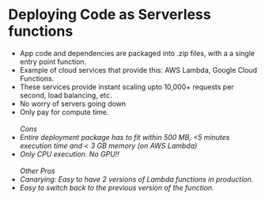 # Deploying Code as Serverless functions
<ul>
<li> App code and dependencies are packaged into .zip files, with a a single entry point function.</li>
<li> Example of  cloud services that provide this: AWS Lambda, Google Cloud Functions.</li>
<li> These services provide instant scaling upto 10,000+ requests per second, load balancing, etc.</li>
<li> No worry of servers going down</li>
<li> Only pay for compute time.</li>
<br>
<i>Cons<i>
<li> Entire deployment package has to fit within 500 MB, <5 minutes execution time and < 3 GB memory (on AWS Lambda)</li>
<li> Only CPU execution. No GPU!!</li>
<br>
<i> Other Pros</i>
<li>Canarying: Easy to have 2 versions of Lambda functions in production.</li>
<li> Easy to switch back to the previous version of the function.</li>
